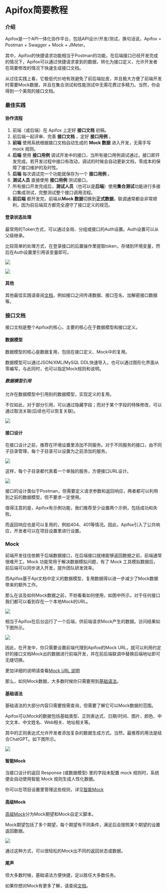 # Apifox简要教程

### 介绍

Apifox是一个API一体化协作平台，包括API设计/开发/测试，换句话说，Apifox = Postman + Swagger + Mock + JMeter。

其中，Apifox的快捷请求功能相当于Postman的功能，在后端接口已经开发完成的情况下，Apifox可以通过快捷请求拿到的数据，转化为接口定义，允许开发者在简要修改的情况下快速生成接口文档。

从过往实践上看，它极低代价地有效避免了前后端扯皮，并且极大方便了前端开发时需要Mock数据，并且在集合测试和性能测试中无需花费过多精力。当然，你会得到一个美观的接口文档。

### 最佳实践

#### 协作流程

1. 前端（或后端）在 Apifox 上定好 **接口文档** 初稿。
2. 前后端一起评审、完善 **接口文档** ，定好 **接口用例** 。
3. **前端** 使用系统根据接口文档自动生成的 **Mock 数据** 进入开发，无需手写 mock 规则。
4. **后端** 使用 **接口用例** 调试开发中的接口，当所有接口用例调试通过，接口即开发完成。若开发过程中接口有改动，调试的时候会自动更新文档，零成本的保障了接口维护的及时性。
5. **后端** 每次调试完一个功能就保存为一个 **接口用例** 。
6. **测试人员** 直接使用 **接口用例** 测试接口。
7. 所有接口开发完成后，**测试人员**（也可以是**后端**）使用**集合测试**功能进行多接口集成测试，完整测试整个接口调用流程。
8. **前后端** 都开发完，前端从**Mock 数据**切换到**正式数据**，联调通常都会非常顺利，因为前后端双方都完全遵守了接口定义的规范。

#### 登录状态处理

最常用的Token方式，可以通过全局、分组或接口的Auth设置。Auth设置可以从父级继承。

比较简单的处理方式，在登录接口的后置操作里提取token，存储到环境变量，然后在Auth设置里引用该变量即可。

![](./images/prac_1.png)

![](./images/prac_2.png)

#### 其他

其他最佳实践请查阅[文档](https://apifox.com/help/best-practices/workflow)，例如接口之间传递数据、接口签名、加解密接口数据等。

### 接口文档

接口文档是整个Apifox的核心，主要的核心在于数据模型和接口定义。

#### 数据模型

数据模型的核心是数据复用，包括在接口定义、Mock中的复用。

数据模型可以通过JSON/XML/MySQL DDL快速导入，也可以通过图形化界面从零编写，与此同时，也可以指定Mock规则和说明。

##### 数据模型引用

允许在数据模型中引用别的数据模型，实现定义的复用。

不仅如此，对于部分引用，可以通过隐藏字段；而对于某个字段的特殊修改，可以通过取消关联(后续也可以恢复关联)。

![](./images/inter_1.png)

#### 接口设计

在接口设计之前，推荐在环境设置里添加不同服务。对于不同服务的接口，由不同子目录管理，每个子目录可以设置为之前添加的服务。

![](./images/inter_2.png)

这样，每个子目录都代表着一个单独的服务，方便接口URL设计。

![](./images/inter_3.png)

接口的设计类似于Postman，但需要定义请求参数和返回响应，两者都可以利用到之前的数据模型，但不要求一定使用。

值得注意的是，Apifox有示例功能，我们推荐至少设置两个示例，包括成功和失败。

而返回响应也是可以复用的，例如404、401等情况。因此，Apifox引入了公共响应，开发者可以在项目设置里进行设置。

### Mock

前端开发往往依赖于后端数据接口，在后端接口就绪能够返回数据之前，前端通常很难开工。Mock 功能常用于解决数据模拟问题，有了 Mock 工具模拟数据后，前后端可以同步进入开发，提升团队研发效率。

而Apifox基于Api文档中定义的数据模型，复用数据得以进一步减少了Mock数据带来的额外工作。

那么在谈及如何Mock数据之前，不妨看看如何使用，如图中所示，对于任何接口我们都可以看到存在一个本地Mock的URL。

![](./images/mock_1.png)

相当于Apifox在后台运行了一个后端，供前端请求Mock产生的数据。访问结果如下图所示。

![](./images/mock_2.png)

因此，在开发中，你只需要设置前端代理到Apifox的Mock URL，就可以利用约定好的接口文档Mock出的数据进行前端开发，并在前后端联调中替换后端地址即可无缝切换。

更加详细的说明请查看[Mock URL 说明](https://apifox.com/help/api-mock/intro-to-mock#mock-url-说明)

那么，如何Mock数据，大多数时候你只需要用到[基础语法](https://apifox.com/help/api-mock/rules)。

#### 基础语法

基础语法的大部分内容只需要按需查询，但需要了解它可以Mock数据的范围。

Apifox可以Mock的数据包括基础类型、正则表达式、日期/时间、图片、颜色、中文文本、中文姓名、Web相关、地址相关等。

其中的正则表达式允许开发者添加复杂的数据生成方式。当然，最推荐的用法是结合ChatGPT。如下图所示。

![](./images/mock_3.png)

#### 智能Mock

当接口设计的返回 Response (或数据模型) 里的字段未配置 mock 规则时，系统便会自动使用智能 Mock 规则生成人性化数据。

你可以在项目设置里管理这些规则，详见[智能Mock](https://apifox.com/help/api-mock/intelligent-mock)

#### 高级Mock

[高级Mock](https://apifox.com/help/api-mock/advanced-mock)分为Mock期望和Mock自定义脚本。

Mock期望包括了多个期望，每个期望有不同条件，满足后会按照某个期望的设置返回数据。

![](./images/mock_4.png)

通过这种方式，可以很轻松的Mock出不同的返回状态或数据。

#### 尾声

但大多数时候，基础语法方便快捷，足以胜任大多数任务。

如果你想对Mock有更多了解，请查阅[文档](https://apifox.com/help/articles/apifox-mock/)。